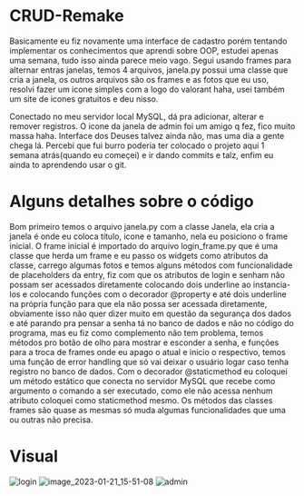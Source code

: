 # CRUD-Remake
Basicamente eu fiz novamente uma interface de cadastro porém tentando implementar os conhecimentos que aprendi sobre OOP, estudei apenas uma semana, tudo isso ainda parece meio vago.
Segui usando frames para alternar entras janelas, temos 4 arquivos, janela.py possui uma classe que cria a janela, os outros arquivos são os frames e as fotos que eu uso, resolvi fazer um icone simples com a logo do valorant haha, usei também um site de icones gratuitos e deu nisso.

Conectado no meu servidor local MySQL, dá pra adicionar, alterar e remover registros. O icone da janela de admin foi um amigo q fez, fico muito massa haha. Interface dos Deuses talvez ainda não, mas uma dia a gente chega lá. Percebi que fui burro poderia ter colocado o projeto aqui 1 semana atrás(quando eu começei) e ir dando commits e talz, enfim eu ainda to aprendendo usar o git.

# Alguns detalhes sobre o código
Bom primeiro temos o arquivo janela.py com a classe Janela, ela cria a janela é onde eu coloca título, icone e tamanho, nela eu posiciono o frame inicial. O frame inicial é importado do arquivo login_frame.py que é uma classe que herda um frame e eu passo os widgets como atributos da classe, carrego algumas fotos e temos alguns métodos com funcionalidade de placeholders da entry, fiz com que os atributos de login e senham não possam ser acessados diretamente colocando dois underline ao instancia-los e colocando funções com o decorador @property e até dois underline na própria função para que ela não possa ser acessada diretamente, obviamente isso não quer dizer muito em questão da segurança dos dados e até parando pra pensar a senha tá no banco de dados e não no código do programa, mas eu fiz como complemento não tem problema, temos métodos pro botão de olho para mostrar e esconder a senha, e funções para a troca de frames onde eu apago o atual e inicio o respectivo, temos uma função de error handling que só vai deixar o usuário logar caso tenha registro no banco de dados. Com o decorador @staticmethod eu coloquei um método estático que conecta no servidor MySQL que recebe como argumento o comando a ser executado, como ele não acessa nenhum atributo coloquei como staticmethod mesmo. Os métodos das classes frames são quase as mesmas só muda algumas funcionalidades que uma ou outras não precisa.

# Visual
![login](https://user-images.githubusercontent.com/122188615/213889469-9ccf1925-9b7b-4823-90d8-2ef4201c4106.png)
![image_2023-01-21_15-51-08](https://user-images.githubusercontent.com/122188615/213889480-26605346-ee4b-4a18-8e52-93bad105c671.png)
![admin](https://user-images.githubusercontent.com/122188615/213889483-550a613b-14c8-4d7a-af9e-1202e3b780ec.png)
